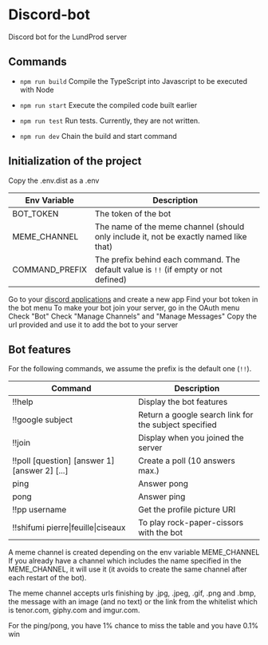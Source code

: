 # Discord-bot
Discord bot for the LundProd server

## Commands

- `npm run build`
Compile the TypeScript into Javascript to be executed with Node

- `npm run start`
Execute the compiled code built earlier

- `npm run test`
Run tests. Currently, they are not written.

- `npm run dev`
Chain the build and start command

## Initialization of the project

Copy the .env.dist as a .env

|Env Variable|Description|
|---|---|
|BOT_TOKEN|The token of the bot|
|MEME_CHANNEL|The name of the meme channel (should only include it, not be exactly named like that)|
|COMMAND_PREFIX|The prefix behind each command. The default value is `!!` (if empty or not defined)|

Go to your [discord applications](https://discordapp.com/developers/applications) and create a new app
Find your bot token in the bot menu
To make your bot join your server, go in the OAuth menu
Check "Bot"
Check "Manage Channels" and "Manage Messages"
Copy the url provided and use it to add the bot to your server

## Bot features

For the following commands, we assume the prefix is the default one (`!!`).

|Command|Description|
|---|---|
|!!help|Display the bot features|
|!!google subject|Return a google search link for the subject specified|
|!!join|Display when you joined the server|
|!!poll [question] [answer 1] [answer 2] [...]|Create a poll (10 answers max.)|
|ping|Answer pong|
|pong|Answer ping|
|!!pp username|Get the profile picture URI|
|!!shifumi pierre&#124;feuille&#124;ciseaux|To play rock-paper-cissors with the bot|

A meme channel is created depending on the env variable MEME_CHANNEL
If you already have a channel which includes the name specified in the MEME_CHANNEL, it will use it (it avoids to create the same channel after each restart of the bot).

The meme channel accepts urls finishing by .jpg, .jpeg, .gif, .png and .bmp, the message with an image (and no text) or the link from the whitelist which is tenor.com, giphy.com and imgur.com.

For the ping/pong, you have 1% chance to miss the table and you have 0.1% win
